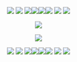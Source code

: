 <p align="center">
<img src=https://pixelsafari.neocities.org/favicon/symbol/heart/jelly.gif> <img src=https://pixelsafari.neocities.org/favicon/symbol/heart/jelly.gif> <img src=https://pixelsafari.neocities.org/dividers/rufflebows.png><img src=https://pixelsafari.neocities.org/dividers/rufflebows.png><img src=https://pixelsafari.neocities.org/dividers/rufflebows.png><img src=https://pixelsafari.neocities.org/dividers/rufflebows.png> <img src=https://pixelsafari.neocities.org/favicon/symbol/heart/jelly.gif> <img src=https://pixelsafari.neocities.org/favicon/symbol/heart/jelly.gif>
<p align="center">
<img src=https://media1.tenor.com/m/IWV5RDJYi7wAAAAC/uma-musume-umamusume-goldship-gold-ship-gorushi-peace-sign-cute-anime-girl.gif>
<p align="center">
             <img src=https://pixelsafari.neocities.org/blinkies/loveyou.gif>
<p align="center">
<img src=https://pixelsafari.neocities.org/favicon/symbol/heart/jelly.gif> <img src=https://pixelsafari.neocities.org/favicon/symbol/heart/jelly.gif> <img src=https://pixelsafari.neocities.org/dividers/rufflebows.png><img src=https://pixelsafari.neocities.org/dividers/rufflebows.png><img src=https://pixelsafari.neocities.org/dividers/rufflebows.png><img src=https://pixelsafari.neocities.org/dividers/rufflebows.png> <img src=https://pixelsafari.neocities.org/favicon/symbol/heart/jelly.gif> <img src=https://pixelsafari.neocities.org/favicon/symbol/heart/jelly.gif>
